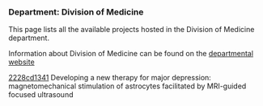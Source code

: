 ### Department: Division of Medicine

This page lists all the available projects hosted in the Division of Medicine department.

Information about Division of Medicine can be found on the [departmental website](https://www.ucl.ac.uk/medicine)

[2228cd1341](../projects/2228cd1341.md) Developing a new therapy for major depression: magnetomechanical stimulation of astrocytes facilitated by MRI-guided focused ultrasound

